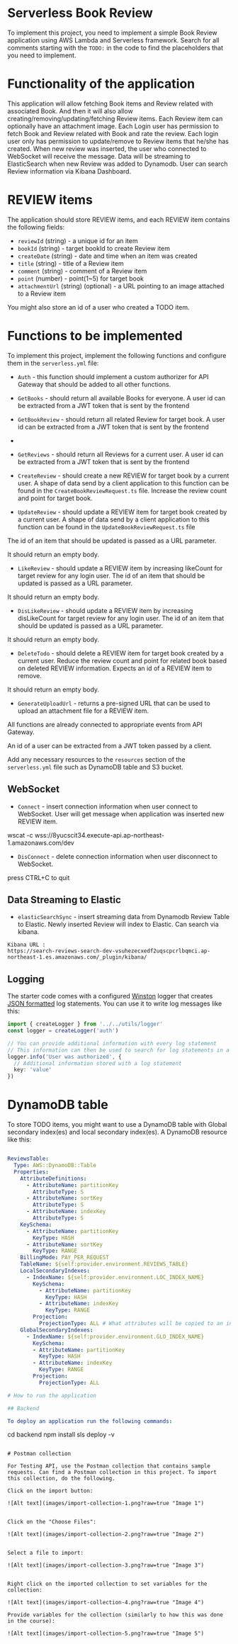 # Serverless Book Review

To implement this project, you need to implement a simple Book Review application using AWS Lambda and Serverless framework. Search for all comments starting with the `TODO:` in the code to find the placeholders that you need to implement.

# Functionality of the application

This application will allow fetching Book items and Review related with associated Book. And then it will also allow creating/removing/updating/fetching Review items. Each Review item can optionally have an attachment image. Each Login user has permission to fetch Book and Review related with Book and rate the review. Each login user only has permission to update/remove to Review items that he/she has created. When new review was inserted, the user who connected to WebSocket will receive the message.
Data will be streaming to ElasticSearch when new Review was added to Dynamodb. User can search Review information via Kibana Dashboard.

# REVIEW items

The application should store REVIEW items, and each REVIEW item contains the following fields:

* `reviewId` (string) - a unique id for an item
* `bookId` (string) - target bookId to create Review item
* `createDate` (string) - date and time when an item was created
* `title` (string) - title of a Review item
* `comment` (string) - comment of a Review item
* `point` (number) - point(1~5) for target book
* `attachmentUrl` (string) (optional) - a URL pointing to an image attached to a Review item

You might also store an id of a user who created a TODO item.


# Functions to be implemented

To implement this project, implement the following functions and configure them in the `serverless.yml` file:

* `Auth` - this function should implement a custom authorizer for API Gateway that should be added to all other functions.

* `GetBooks` - should return all available Books for everyone. A user id can be extracted from a JWT token that is sent by the frontend

* `GetBookReview` - should return all related Review for target book. A user id can be extracted from a JWT token that is sent by the frontend
* 
* `GetReviews` - should return all Reviews for a current user. A user id can be extracted from a JWT token that is sent by the frontend

* `CreateReview` - should create a new REVIEW for target book by a current user. A shape of data send by a client application to this function can be found in the `CreateBookReviewRequest.ts` file. Increase the review count and point for target book.

* `UpdateReview` - should update a REVIEW item for target book created by a current user. A shape of data send by a client application to this function can be found in the `UpdateBookReviewRequest.ts` file

The id of an item that should be updated is passed as a URL parameter.

It should return an empty body.

* `LikeReview` - should update a REVIEW item by increasing likeCount for target review for any login user. 
The id of an item that should be updated is passed as a URL parameter.

It should return an empty body.

* `DisLikeReview` - should update a REVIEW item by increasing disLikeCount for target review for any login user. 
The id of an item that should be updated is passed as a URL parameter.

It should return an empty body.

* `DeleteTodo` - should delete a REVIEW item for target book created by a current user. Reduce the review count and point for related book based on deleted REVIEW information. Expects an id of a REVIEW item to remove.

It should return an empty body.

* `GenerateUploadUrl` - returns a pre-signed URL that can be used to upload an attachment file for a REVIEW item.

All functions are already connected to appropriate events from API Gateway.

An id of a user can be extracted from a JWT token passed by a client.

Add any necessary resources to the `resources` section of the `serverless.yml` file such as DynamoDB table and S3 bucket.

## WebSocket
* `Connect` - insert connection information when user connect to WebSocket. User will get message when application was inserted new REVIEW item.

wscat -c wss://8yucscit34.execute-api.ap-northeast-1.amazonaws.com/dev

* `DisConnect` - delete connection information when user disconnect to WebSocket. 

press CTRL+C to quit

## Data Streaming to Elastic 
* `elasticSearchSync` - insert streaming data from Dynamodb Review Table to Elastic. Newly inserted Review will index to Elastic. Can search via kibana.

```
Kibana URL : 
https://search-reviews-search-dev-vsuhezecxedf2uqscpcrlbqmci.ap-northeast-1.es.amazonaws.com/_plugin/kibana/
```

## Logging

The starter code comes with a configured [Winston](https://github.com/winstonjs/winston) logger that creates [JSON formatted](https://stackify.com/what-is-structured-logging-and-why-developers-need-it/) log statements. You can use it to write log messages like this:

```ts
import { createLogger } from '../../utils/logger'
const logger = createLogger('auth')

// You can provide additional information with every log statement
// This information can then be used to search for log statements in a log storage system
logger.info('User was authorized', {
  // Additional information stored with a log statement
  key: 'value'
})
```

# DynamoDB table

To store TODO items, you might want to use a DynamoDB table with Global secondary index(es) and local secondary index(es). A DynamoDB resource like this:

```yml

ReviewsTable:
  Type: AWS::DynamoDB::Table
  Properties:
    AttributeDefinitions:
      - AttributeName: partitionKey
        AttributeType: S
      - AttributeName: sortKey
        AttributeType: S
      - AttributeName: indexKey
        AttributeType: S
    KeySchema:
      - AttributeName: partitionKey
        KeyType: HASH
      - AttributeName: sortKey
        KeyType: RANGE
    BillingMode: PAY_PER_REQUEST
    TableName: ${self:provider.environment.REVIEWS_TABLE}
    LocalSecondaryIndexes:
      - IndexName: ${self:provider.environment.LOC_INDEX_NAME}
        KeySchema:
          - AttributeName: partitionKey
            KeyType: HASH
          - AttributeName: indexKey
            KeyType: RANGE
        Projection:
          ProjectionType: ALL # What attributes will be copied to an index
    GlobalSecondaryIndexes:
      - IndexName: ${self:provider.environment.GLO_INDEX_NAME}
        KeySchema:
        - AttributeName: partitionKey
          KeyType: HASH
        - AttributeName: indexKey
          KeyType: RANGE
        Projection:
          ProjectionType: ALL

# How to run the application

## Backend

To deploy an application run the following commands:

```
cd backend
npm install
sls deploy -v
```

# Postman collection

For Testing API, use the Postman collection that contains sample requests. Can find a Postman collection in this project. To import this collection, do the following.

Click on the import button:

![Alt text](images/import-collection-1.png?raw=true "Image 1")


Click on the "Choose Files":

![Alt text](images/import-collection-2.png?raw=true "Image 2")


Select a file to import:

![Alt text](images/import-collection-3.png?raw=true "Image 3")


Right click on the imported collection to set variables for the collection:

![Alt text](images/import-collection-4.png?raw=true "Image 4")

Provide variables for the collection (similarly to how this was done in the course):

![Alt text](images/import-collection-5.png?raw=true "Image 5")
